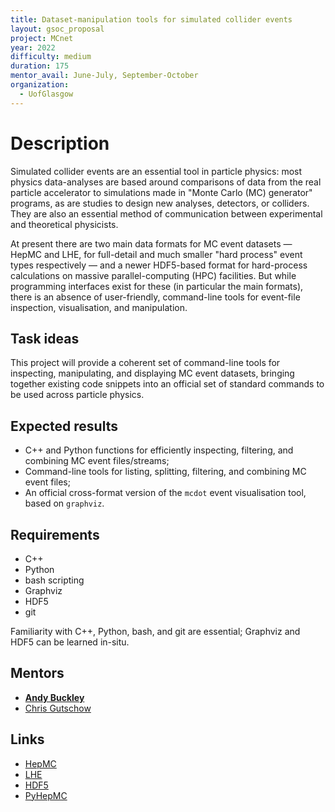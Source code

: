 ```yaml
---
title: Dataset-manipulation tools for simulated collider events
layout: gsoc_proposal
project: MCnet
year: 2022
difficulty: medium
duration: 175
mentor_avail: June-July, September-October
organization:
  - UofGlasgow
---
```


# Description

Simulated collider events are an essential tool in particle physics: most
physics data-analyses are based around comparisons of data from the real
particle accelerator to simulations made in "Monte Carlo (MC) generator"
programs, as are studies to design new analyses, detectors, or colliders. They
are also an essential method of communication between experimental and
theoretical physicists.

At present there are two main data formats for MC event datasets &mdash; HepMC
and LHE, for full-detail and much smaller "hard process" event types
respectively &mdash; and a newer HDF5-based format for hard-process calculations
on massive parallel-computing (HPC) facilities. But while programming interfaces
exist for these (in particular the main formats), there is an absence of
user-friendly, command-line tools for event-file inspection, visualisation, and
manipulation.

## Task ideas

This project will provide a coherent set of command-line tools for inspecting,
manipulating, and displaying MC event datasets, bringing together existing code
snippets into an official set of standard commands to be used across particle
physics.

## Expected results

- C++ and Python functions for efficiently inspecting, filtering, and combining
  MC event files/streams;
- Command-line tools for listing, splitting, filtering, and combining MC event
  files;
- An official cross-format version of the `mcdot` event visualisation tool,
  based on `graphviz`.

## Requirements

- C++
- Python
- bash scripting
- Graphviz
- HDF5
- git

Familiarity with C++, Python, bash, and git are essential; Graphviz and HDF5 can
be learned in-situ.

## Mentors

- **[Andy Buckley](mailto:andy.buckley@cern.ch)**
- [Chris Gutschow](mailto:chris.g@cern.ch)

## Links

- [HepMC](https://hepmc.web.cern.ch/hepmc/)
- [LHE](http://home.thep.lu.se/~leif/LHEF/)
- [HDF5](https://www.hdfgroup.org/solutions/hdf5/)
- [PyHepMC](https://github.com/scikit-hep/pyhepmc)
